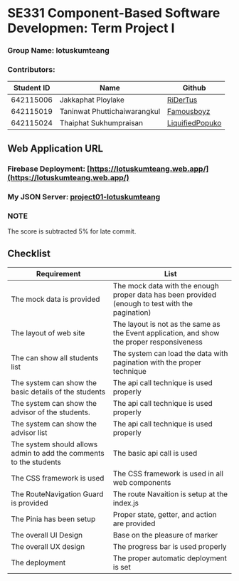 # SE331 Component-Based Software Developmen: Term Project I
### Group Name: **lotuskumteang**
### Contributors: 
| Student ID  | Name             | Github |
| --------- | ---------------- | ---------- |
| 642115006 | Jakkaphat Ploylake | [RiDerTus](https://github.com/ridertus) |
| 642115019 | Taninwat Phuttichaiwarangkul | [Famousboyz](https://github.com/Famousboyz) |
| 642115024 | Thaiphat Sukhumpraisan | [LiquifiedPopuko](https://github.com/LiquifiedPopuko) |

## Web Application URL
### Firebase Deployment: [https://lotuskumteang.web.app/](https://lotuskumteang.web.app/)
### My JSON Server: [project01-lotuskumteang](https://my-json-server.typicode.com/SE331-2023-project1/project01-lotuskumteang)

### NOTE
The score is subtracted 5% for late commit.

## Checklist
| Requirement | List |
| --------- | ---------------- |
| The mock data is provided | The mock data with the enough proper data has been provided (enough to test with the pagination) |
| The layout of web site | The layout is not as the same as the Event application, and show the proper responsiveness |
| The can show all students list | The system can load the data with pagination with the proper technique |
| The system can show the basic details of the students | The api call technique is used properly |
| The system can show the advisor of the students.| The api call technique is used properly |
| The system can show the advisor list | The api call technique is used properly |
| The system should allows admin to add the comments to the students | The basic api call is used |
| The CSS framework is used | The CSS framework is used in all web components |
| The RouteNavigation Guard is provided | The route Navaition is setup at the index.js |
| The Pinia has been setup | Proper state, getter, and action are provided |
| The overall UI Design | Base on the pleasure of marker |
| The overall UX design | The progress bar is used properly  |
| The deployment | The proper automatic deployment is set |
